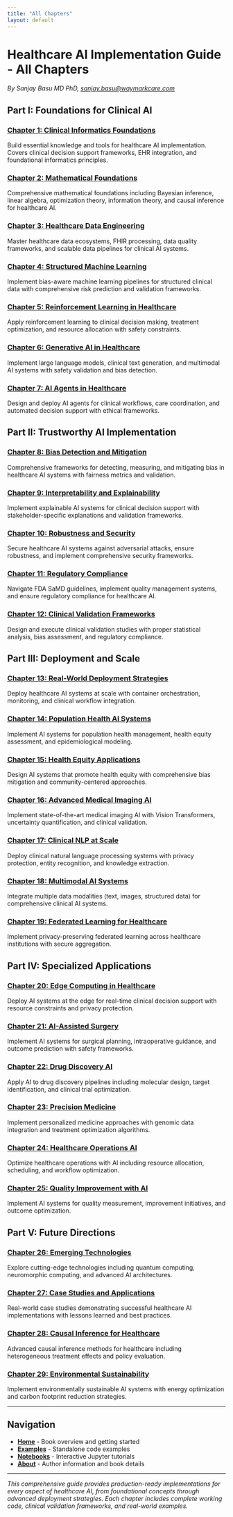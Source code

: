 ```yaml
---
title: "All Chapters"
layout: default
---
```


# Healthcare AI Implementation Guide - All Chapters

*By Sanjay Basu MD PhD, sanjay.basu@waymarkcare.com*

## Part I: Foundations for Clinical AI

### [Chapter 1: Clinical Informatics Foundations](chapters/01-clinical-informatics/)
Build essential knowledge and tools for healthcare AI implementation. Covers clinical decision support frameworks, EHR integration, and foundational informatics principles.

### [Chapter 2: Mathematical Foundations](chapters/02-mathematical-foundations/)
Comprehensive mathematical foundations including Bayesian inference, linear algebra, optimization theory, information theory, and causal inference for healthcare AI.

### [Chapter 3: Healthcare Data Engineering](chapters/03-healthcare-data-engineering/)
Master healthcare data ecosystems, FHIR processing, data quality frameworks, and scalable data pipelines for clinical AI systems.

### [Chapter 4: Structured Machine Learning](chapters/04-structured-ml-clinical/)
Implement bias-aware machine learning pipelines for structured clinical data with comprehensive risk prediction and validation frameworks.

### [Chapter 5: Reinforcement Learning in Healthcare](chapters/05-reinforcement-learning-healthcare/)
Apply reinforcement learning to clinical decision making, treatment optimization, and resource allocation with safety constraints.

### [Chapter 6: Generative AI in Healthcare](chapters/06-generative-ai-healthcare/)
Implement large language models, clinical text generation, and multimodal AI systems with safety validation and bias detection.

### [Chapter 7: AI Agents in Healthcare](chapters/07-ai-agents-healthcare/)
Design and deploy AI agents for clinical workflows, care coordination, and automated decision support with ethical frameworks.

## Part II: Trustworthy AI Implementation

### [Chapter 8: Bias Detection and Mitigation](chapters/08-bias-detection-mitigation/)
Comprehensive frameworks for detecting, measuring, and mitigating bias in healthcare AI systems with fairness metrics and validation.

### [Chapter 9: Interpretability and Explainability](chapters/09-interpretability-explainability/)
Implement explainable AI systems for clinical decision support with stakeholder-specific explanations and validation frameworks.

### [Chapter 10: Robustness and Security](chapters/10-robustness-security/)
Secure healthcare AI systems against adversarial attacks, ensure robustness, and implement comprehensive security frameworks.

### [Chapter 11: Regulatory Compliance](chapters/11-regulatory-compliance/)
Navigate FDA SaMD guidelines, implement quality management systems, and ensure regulatory compliance for healthcare AI.

### [Chapter 12: Clinical Validation Frameworks](chapters/12-clinical-validation-frameworks/)
Design and execute clinical validation studies with proper statistical analysis, bias assessment, and regulatory compliance.

## Part III: Deployment and Scale

### [Chapter 13: Real-World Deployment Strategies](chapters/13-real-world-deployment-strategies/)
Deploy healthcare AI systems at scale with container orchestration, monitoring, and clinical workflow integration.

### [Chapter 14: Population Health AI Systems](chapters/14-population-health-ai-systems/)
Implement AI systems for population health management, health equity assessment, and epidemiological modeling.

### [Chapter 15: Health Equity Applications](chapters/15-health-equity-applications/)
Design AI systems that promote health equity with comprehensive bias mitigation and community-centered approaches.

### [Chapter 16: Advanced Medical Imaging AI](chapters/16-advanced-medical-imaging-ai/)
Implement state-of-the-art medical imaging AI with Vision Transformers, uncertainty quantification, and clinical validation.

### [Chapter 17: Clinical NLP at Scale](chapters/17-clinical-nlp-at-scale/)
Deploy clinical natural language processing systems with privacy protection, entity recognition, and knowledge extraction.

### [Chapter 18: Multimodal AI Systems](chapters/18-multimodal-ai-systems/)
Integrate multiple data modalities (text, images, structured data) for comprehensive clinical AI systems.

### [Chapter 19: Federated Learning for Healthcare](chapters/19-federated-learning-healthcare/)
Implement privacy-preserving federated learning across healthcare institutions with secure aggregation.

## Part IV: Specialized Applications

### [Chapter 20: Edge Computing in Healthcare](chapters/20-edge-computing-healthcare/)
Deploy AI systems at the edge for real-time clinical decision support with resource constraints and privacy protection.

### [Chapter 21: AI-Assisted Surgery](chapters/21-ai-assisted-surgery-and-robotic-applications/)
Implement AI systems for surgical planning, intraoperative guidance, and outcome prediction with safety frameworks.

### [Chapter 22: Drug Discovery AI](chapters/22-drug-discovery-and-development-with-ai/)
Apply AI to drug discovery pipelines including molecular design, target identification, and clinical trial optimization.

### [Chapter 23: Precision Medicine](chapters/23-precision-medicine-and-personalized-healthcare/)
Implement personalized medicine approaches with genomic data integration and treatment optimization algorithms.

### [Chapter 24: Healthcare Operations AI](chapters/24-healthcare-operations-and-resource-optimization/)
Optimize healthcare operations with AI including resource allocation, scheduling, and workflow optimization.

### [Chapter 25: Quality Improvement with AI](chapters/25-quality-improvement-and-patient-safety/)
Implement AI systems for quality measurement, improvement initiatives, and outcome optimization.

## Part V: Future Directions

### [Chapter 26: Emerging Technologies](chapters/26-emerging-technologies-and-future-directions/)
Explore cutting-edge technologies including quantum computing, neuromorphic computing, and advanced AI architectures.

### [Chapter 27: Case Studies and Applications](chapters/27-case-studies-and-real-world-applications/)
Real-world case studies demonstrating successful healthcare AI implementations with lessons learned and best practices.

### [Chapter 28: Causal Inference for Healthcare](chapters/28-causal-inference-in-healthcare-ai/)
Advanced causal inference methods for healthcare including heterogeneous treatment effects and policy evaluation.

### [Chapter 29: Environmental Sustainability](chapters/29-environmental-sustainability-in-healthcare-ai/)
Implement environmentally sustainable AI systems with energy optimization and carbon footprint reduction strategies.

---

## Navigation

- **[Home](/)** - Book overview and getting started
- **[Examples](/examples/)** - Standalone code examples
- **[Notebooks](/notebooks/)** - Interactive Jupyter tutorials
- **[About](/about/)** - Author information and book details

---

*This comprehensive guide provides production-ready implementations for every aspect of healthcare AI, from foundational concepts through advanced deployment strategies. Each chapter includes complete working code, clinical validation frameworks, and real-world examples.*

